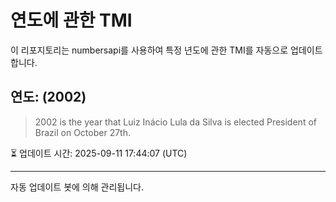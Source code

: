 
# 연도에 관한 TMI

이 리포지토리는 numbersapi를 사용하여 특정 년도에 관한 TMI를 자동으로 업데이트합니다.

## 연도: (2002)
> 2002 is the year that Luiz Inácio Lula da Silva is elected President of Brazil on October 27th.

⏳ 업데이트 시간: 2025-09-11 17:44:07 (UTC)

---
자동 업데이트 봇에 의해 관리됩니다.
